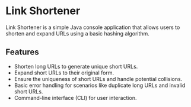 # Link Shortener

Link Shortener is a simple Java console application that allows users to shorten and expand URLs using a basic hashing algorithm.

## Features

- Shorten long URLs to generate unique short URLs.
- Expand short URLs to their original form.
- Ensure the uniqueness of short URLs and handle potential collisions.
- Basic error handling for scenarios like duplicate long URLs and invalid short URLs.
- Command-line interface (CLI) for user interaction.
